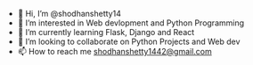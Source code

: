 - 👋 Hi, I’m @shodhanshetty14
- 👀 I’m interested in Web devlopment and Python Programming 
- 🌱 I’m currently learning Flask, Django and React
- 💞️ I’m looking to collaborate on Python Projects and Web dev 
- 📫 How to reach me shodhanshetty1442@gmail.com

<!---
shodhanshetty14/shodhanshetty14 is a ✨ special ✨ repository because its `README.md` (this file) appears on your GitHub profile.
You can click the Preview link to take a look at your changes.
--->
